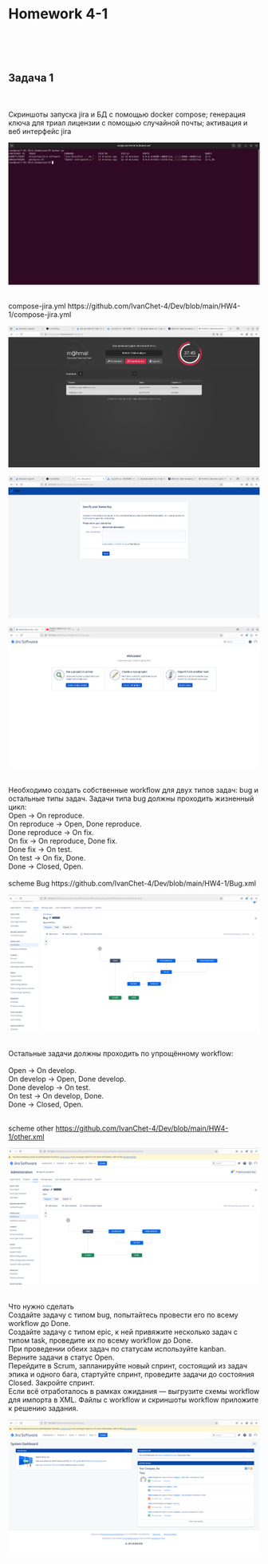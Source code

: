 <h1>Homework 4-1 </h1> <br>
<br>
<br>

<h2>Задача 1</h2><br>
<br>
Скриншоты запуска jira и БД с помощью docker compose; генерация ключа для триал лицензии с помощью случайной почты; активация и веб интерфейс jira <br>

![start compose-jira.yml](https://github.com/IvanChet-4/Dev/blob/main/images/Homework%204-1/0.png)

<br>
compose-jira.yml  https://github.com/IvanChet-4/Dev/blob/main/HW4-1/compose-jira.yml <br>

![mail box](https://github.com/IvanChet-4/Dev/blob/main/images/Homework%204-1/1.png)

![lisence code](https://github.com/IvanChet-4/Dev/blob/main/images/Homework%204-1/2.png)

![jira web](https://github.com/IvanChet-4/Dev/blob/main/images/Homework%204-1/3.png)

<br>
Необходимо создать собственные workflow для двух типов задач: bug и остальные типы задач. Задачи типа bug должны проходить жизненный цикл:
<br>
Open -> On reproduce.<br>
On reproduce -> Open, Done reproduce.<br>
Done reproduce -> On fix.<br>
On fix -> On reproduce, Done fix.<br>
Done fix -> On test.<br>
On test -> On fix, Done.<br>
Done -> Closed, Open.<br>
<br>
scheme Bug   https://github.com/IvanChet-4/Dev/blob/main/HW4-1/Bug.xml<br>

![scheme Bug](https://github.com/IvanChet-4/Dev/blob/main/images/Homework%204-1/4.png)


<br>
Остальные задачи должны проходить по упрощённому workflow:<br>
<br>
Open -> On develop.<br>
On develop -> Open, Done develop.<br>
Done develop -> On test.<br>
On test -> On develop, Done.<br>
Done -> Closed, Open.<br>
<br>

scheme other https://github.com/IvanChet-4/Dev/blob/main/HW4-1/other.xml<br>

![scheme other](https://github.com/IvanChet-4/Dev/blob/main/images/Homework%204-1/5.png)

<br>
Что нужно сделать<br>
Создайте задачу с типом bug, попытайтесь провести его по всему workflow до Done.<br>
Создайте задачу с типом epic, к ней привяжите несколько задач с типом task, проведите их по всему workflow до Done.<br>
При проведении обеих задач по статусам используйте kanban.<br>
Верните задачи в статус Open.<br>
Перейдите в Scrum, запланируйте новый спринт, состоящий из задач эпика и одного бага, стартуйте спринт, проведите задачи до состояния Closed. Закройте спринт.<br>
Если всё отработалось в рамках ожидания — выгрузите схемы workflow для импорта в XML. Файлы с workflow и скриншоты workflow приложите к решению задания.<br>

![Запуск и прохождение](https://github.com/IvanChet-4/Dev/blob/main/images/Homework%204-1/6.png)

